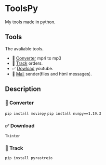 # ToolsPy
My tools made in python.

## Tools
The avaliable tools.
- 🎵 <a href="https://github.com/vLeeH/ToolsPy/blob/main/ToolsPy/converter.py">Converter</a> mp4 to mp3 
- 🎯 <a href="https://github.com/vLeeH/ToolsPy/blob/main/ToolsPy/track.py">Track</a> orders.
- ✅ <a href="https://github.com/vLeeH/ToolsPy/blob/main/ToolsPy/download.pyw">Dowload</a> youtube. 
- 📧 <a href="https://github.com/vLeeH/ToolsPy/blob/main/ToolsPy/track.py">Mail</a> sender(files and html messages).

## Description 

### 🎵 Converter

`pip install moviepy` `pip install numpy==1.19.3`

### ✅ Download

`Tkinter`

### 🎯 Track 

`pip install pyrastreio`

